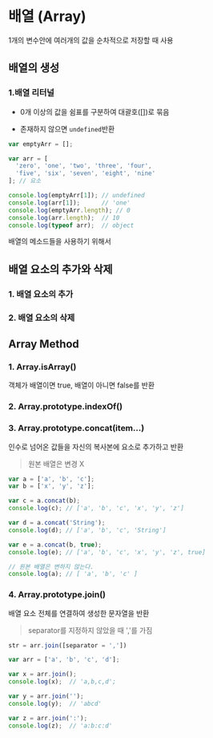 # 배열 (Array)

1개의 변수안에 여러개의 값을 순차적으로 저장할 때 사용



## 배열의 생성

### 1.배열 리터널 

- 0개 이상의 값을 쉼표를 구분하여 대괄호([])로 묶음


- 존재하지 않으면 `undefined`반환

```javascript
var emptyArr = [];

var arr = [
  'zero', 'one', 'two', 'three', 'four',
  'five', 'six', 'seven', 'eight', 'nine'
]; // 요소

console.log(emptyArr[1]); // undefined
console.log(arr[1]);      // 'one'
console.log(emptyArr.length); // 0
console.log(arr.length);  // 10
console.log(typeof arr);  // object
```

배열의 메소드들을 사용하기 위해서 



## 배열 요소의 추가와 삭제

### 1. 배열 요소의 추가



### 2. 배열 요소의 삭제



## Array Method

### 1. Array.isArray()

객체가 배열이면 true, 배열이 아니면 false를 반환

### 2. Array.prototype.indexOf()

### 3. Array.prototype.concat(item…)

인수로 넘어온 값들을 자신의 복사본에 요소로 추가하고 반환

> 원본 배열은 변경 X

```javascript
var a = ['a', 'b', 'c'];
var b = ['x', 'y', 'z'];

var c = a.concat(b);
console.log(c); // ['a', 'b', 'c', 'x', 'y', 'z']

var d = a.concat('String');
console.log(d); // ['a', 'b', 'c', 'String']

var e = a.concat(b, true);
console.log(e); // ['a', 'b', 'c', 'x', 'y', 'z', true]

// 원본 배열은 변하지 않는다.
console.log(a); // [ 'a', 'b', 'c' ]
```

### 4. Array.prototype.join()

배열 요소 전체를 연결하여 생성한 문자열을 반환

> separator를 지정하지 않았을 때 ','를 가짐

```javascript
str = arr.join([separator = ','])

var arr = ['a', 'b', 'c', 'd'];

var x = arr.join();
console.log(x);  // 'a,b,c,d';

var y = arr.join('');
console.log(y);  // 'abcd'

var z = arr.join(':');
console.log(z);  // 'a:b:c:d'
```


